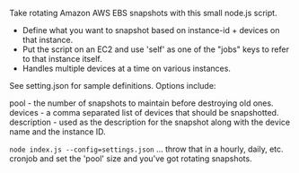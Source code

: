 Take rotating Amazon AWS EBS snapshots with this small node.js script.

* Define what you want to snapshot based on instance-id + devices on that instance.
* Put the script on an EC2 and use 'self' as one of the "jobs" keys to refer to that instance itself.
* Handles multiple devices at a time on various instances.

See setting.json for sample definitions. Options include:

pool - the number of snapshots to maintain before destroying old ones.
devices - a comma separated list of devices that should be snapshotted.
description - used as the description for the snapshot along with the device name and the instance ID.

`node index.js --config=settings.json` ... throw that in a hourly, daily, etc. cronjob and set the 'pool' size and you've got rotating snapshots.

